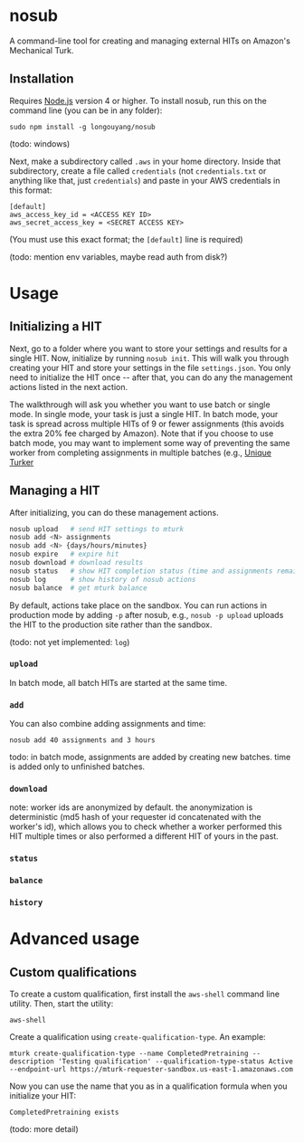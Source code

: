 # nosub

A command-line tool for creating and managing external HITs on Amazon's Mechanical Turk.

## Installation

Requires [Node.js](https://nodejs.org) version 4 or higher.
To install nosub, run this on the command line (you can be in any folder):

```
sudo npm install -g longouyang/nosub
```

(todo: windows)

Next, make a subdirectory called `.aws` in your home directory.
Inside that subdirectory, create a file called `credentials` (not `credentials.txt` or anything like that, just `credentials`) and paste in your AWS credentials in this format:

```
[default]
aws_access_key_id = <ACCESS KEY ID>
aws_secret_access_key = <SECRET ACCESS KEY>
```

(You must use this exact format; the `[default]` line is required)

(todo: mention env variables, maybe read auth from disk?)

# Usage

## Initializing a HIT

Next, go to a folder where you want to store your settings and results for a single HIT.
Now, initialize by running `nosub init`.
This will walk you through creating your HIT and store your settings in the file `settings.json`.
You only need to initialize the HIT once -- after that, you can do any the management actions listed in the next action.

The walkthrough will ask you whether you want to use batch or single mode.
In single mode, your task is just a single HIT.
In batch mode, your task is spread across multiple HITs of 9 or fewer assignments (this avoids the extra 20% fee charged by Amazon).
Note that if you choose to use batch mode, you may want to implement some way of preventing the same worker from completing assignments in multiple batches (e.g., [Unique Turker](https://uniqueturker.myleott.com)

## Managing a HIT

After initializing, you can do these management actions.

```sh
nosub upload   # send HIT settings to mturk
nosub add <N> assignments
nosub add <N> {days/hours/minutes}
nosub expire   # expire hit
nosub download # download results
nosub status   # show HIT completion status (time and assignments remaining)
nosub log      # show history of nosub actions
nosub balance  # get mturk balance
```

By default, actions take place on the sandbox. You can run actions in production mode by adding `-p` after nosub, e.g., `nosub -p upload` uploads the HIT to the production site rather than the sandbox.

(todo: not yet implemented: `log`)

### `upload`

In batch mode, all batch HITs are started at the same time.

### `add`

You can also combine adding assignments and time:

```
nosub add 40 assignments and 3 hours
```

todo: in batch mode, assignments are added by creating new batches. time is added only to unfinished batches.

### `download`

note: worker ids are anonymized by default.
the anonymization is deterministic (md5 hash of your requester id concatenated with the worker's id), which allows you to check whether a worker performed this HIT multiple times or also performed a different HIT of yours in the past.

### `status`

### `balance`

### `history`

# Advanced usage

## Custom qualifications

To create a custom qualification, first install the `aws-shell` command line utility.
Then, start the utility:

```
aws-shell
```

Create a qualification using `create-qualification-type`. An example:

```
mturk create-qualification-type --name CompletedPretraining --description 'Testing qualification' --qualification-type-status Active --endpoint-url https://mturk-requester-sandbox.us-east-1.amazonaws.com
```

Now you can use the name that you  as in a qualification formula when you initialize your HIT:

```
CompletedPretraining exists
```

(todo: more detail)
